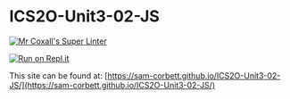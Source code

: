 # ICS2O-Unit3-02-JS

[![Mr Coxall's Super Linter](https://github.com/sam-corbett/ICS2O-Unit3-02-JS/workflows/Mr%20Coxall's%20Super%20Linter/badge.svg)](https://github.com/sam-corbett/ICS2O-Unit3-02-JS/actions)

[![Run on Repl.it](https://repl.it/badge/github/sam-corbett/ICS2O-Unit3-02-JS)](https://repl.it/github/sam-corbett/ICS2O-Unit3-02-JS)

This site can be found at: [https://sam-corbett.github.io/ICS2O-Unit3-02-JS/](https://sam-corbett.github.io/ICS2O-Unit3-02-JS/)
